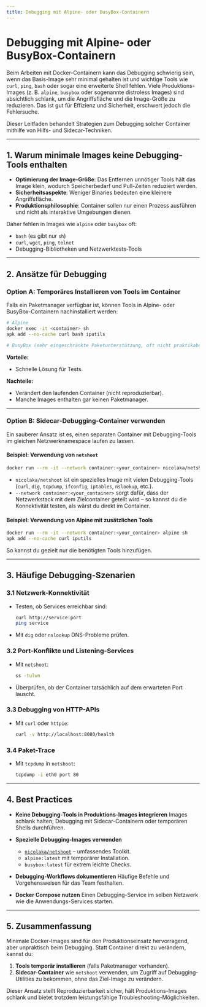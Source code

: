 ```yaml
---
title: Debugging mit Alpine- oder BusyBox-Containern
---
```

# Debugging mit Alpine- oder BusyBox-Containern

Beim Arbeiten mit Docker-Containern kann das Debugging schwierig sein, wenn das Basis-Image sehr minimal gehalten ist und wichtige Tools wie `curl`, `ping`, `bash` oder sogar eine erweiterte Shell fehlen. Viele Produktions-Images (z. B. `alpine`, `busybox` oder sogenannte distroless Images) sind absichtlich schlank, um die Angriffsfläche und die Image-Größe zu reduzieren. Das ist gut für Effizienz und Sicherheit, erschwert jedoch die Fehlersuche.

Dieser Leitfaden behandelt Strategien zum Debugging solcher Container mithilfe von Hilfs- und Sidecar-Techniken.

---

## 1. Warum minimale Images keine Debugging-Tools enthalten

* **Optimierung der Image-Größe**: Das Entfernen unnötiger Tools hält das Image klein, wodurch Speicherbedarf und Pull-Zeiten reduziert werden.
* **Sicherheitsaspekte**: Weniger Binaries bedeuten eine kleinere Angriffsfläche.
* **Produktionsphilosophie**: Container sollen nur einen Prozess ausführen und nicht als interaktive Umgebungen dienen.

Daher fehlen in Images wie `alpine` oder `busybox` oft:

* `bash` (es gibt nur `sh`)
* `curl`, `wget`, `ping`, `telnet`
* Debugging-Bibliotheken und Netzwerktests-Tools

---

## 2. Ansätze für Debugging

### Option A: Temporäres Installieren von Tools im Container

Falls ein Paketmanager verfügbar ist, können Tools in Alpine- oder BusyBox-Containern nachinstalliert werden:

```bash
# Alpine
docker exec -it <container> sh
apk add --no-cache curl bash iputils

# BusyBox (sehr eingeschränkte Paketunterstützung, oft nicht praktikabel)
```

**Vorteile:**

* Schnelle Lösung für Tests.

**Nachteile:**

* Verändert den laufenden Container (nicht reproduzierbar).
* Manche Images enthalten gar keinen Paketmanager.

---

### Option B: Sidecar-Debugging-Container verwenden

Ein sauberer Ansatz ist es, einen separaten Container mit Debugging-Tools im gleichen Netzwerknamespace laufen zu lassen.

#### Beispiel: Verwendung von `netshoot`

```bash
docker run --rm -it --network container:<your_container> nicolaka/netshoot
```

* `nicolaka/netshoot` ist ein spezielles Image mit vielen Debugging-Tools (`curl`, `dig`, `tcpdump`, `ifconfig`, `iptables`, `nslookup`, etc.).
* `--network container:<your_container>` sorgt dafür, dass der Netzwerkstack mit dem Zielcontainer geteilt wird – so kannst du die Konnektivität testen, als wärst du direkt im Container.

#### Beispiel: Verwendung von Alpine mit zusätzlichen Tools

```bash
docker run --rm -it --network container:<your_container> alpine sh
apk add --no-cache curl iputils
```

So kannst du gezielt nur die benötigten Tools hinzufügen.

---

## 3. Häufige Debugging-Szenarien

### 3.1 Netzwerk-Konnektivität

* Testen, ob Services erreichbar sind:

  ```bash
  curl http://service:port
  ping service
  ```

* Mit `dig` oder `nslookup` DNS-Probleme prüfen.

### 3.2 Port-Konflikte und Listening-Services

* Mit `netshoot`:

  ```bash
  ss -tulwn
  ```
  
* Überprüfen, ob der Container tatsächlich auf dem erwarteten Port lauscht.

### 3.3 Debugging von HTTP-APIs

* Mit `curl` oder `httpie`:

  ```bash
  curl -v http://localhost:8080/health
  ```

### 3.4 Paket-Trace

* Mit `tcpdump` in `netshoot`:

  ```bash
  tcpdump -i eth0 port 80
  ```

---

## 4. Best Practices

* **Keine Debugging-Tools in Produktions-Images integrieren**
  Images schlank halten; Debugging mit Sidecar-Containern oder temporären Shells durchführen.

* **Spezielle Debugging-Images verwenden**

  * [`nicolaka/netshoot`](https://github.com/nicolaka/netshoot) – umfassendes Toolkit.
  * `alpine:latest` mit temporärer Installation.
  * `busybox:latest` für extrem leichte Checks.

* **Debugging-Workflows dokumentieren**
  Häufige Befehle und Vorgehensweisen für das Team festhalten.

* **Docker Compose nutzen**
  Einen Debugging-Service im selben Netzwerk wie die Anwendungs-Services starten.

---

## 5. Zusammenfassung

Minimale Docker-Images sind für den Produktionseinsatz hervorragend, aber unpraktisch beim Debugging. Statt Container direkt zu verändern, kannst du:

1. **Tools temporär installieren** (falls Paketmanager vorhanden).
2. **Sidecar-Container** wie `netshoot` verwenden, um Zugriff auf Debugging-Utilities zu bekommen, ohne das Ziel-Image zu verändern.

Dieser Ansatz stellt Reproduzierbarkeit sicher, hält Produktions-Images schlank und bietet trotzdem leistungsfähige Troubleshooting-Möglichkeiten.
